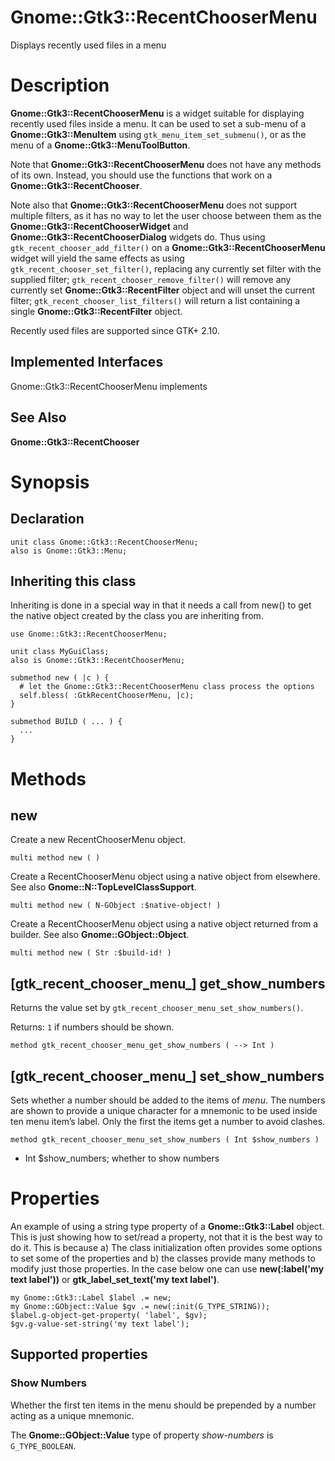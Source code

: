 Gnome::Gtk3::RecentChooserMenu
==============================

Displays recently used files in a menu

Description
===========

**Gnome::Gtk3::RecentChooserMenu** is a widget suitable for displaying recently used files inside a menu. It can be used to set a sub-menu of a **Gnome::Gtk3::MenuItem** using `gtk_menu_item_set_submenu()`, or as the menu of a **Gnome::Gtk3::MenuToolButton**.

Note that **Gnome::Gtk3::RecentChooserMenu** does not have any methods of its own. Instead, you should use the functions that work on a **Gnome::Gtk3::RecentChooser**.

Note also that **Gnome::Gtk3::RecentChooserMenu** does not support multiple filters, as it has no way to let the user choose between them as the **Gnome::Gtk3::RecentChooserWidget** and **Gnome::Gtk3::RecentChooserDialog** widgets do. Thus using `gtk_recent_chooser_add_filter()` on a **Gnome::Gtk3::RecentChooserMenu** widget will yield the same effects as using `gtk_recent_chooser_set_filter()`, replacing any currently set filter with the supplied filter; `gtk_recent_chooser_remove_filter()` will remove any currently set **Gnome::Gtk3::RecentFilter** object and will unset the current filter; `gtk_recent_chooser_list_filters()` will return a list containing a single **Gnome::Gtk3::RecentFilter** object.

Recently used files are supported since GTK+ 2.10.

Implemented Interfaces
----------------------

Gnome::Gtk3::RecentChooserMenu implements

See Also
--------

**Gnome::Gtk3::RecentChooser**

Synopsis
========

Declaration
-----------

    unit class Gnome::Gtk3::RecentChooserMenu;
    also is Gnome::Gtk3::Menu;

Inheriting this class
---------------------

Inheriting is done in a special way in that it needs a call from new() to get the native object created by the class you are inheriting from.

    use Gnome::Gtk3::RecentChooserMenu;

    unit class MyGuiClass;
    also is Gnome::Gtk3::RecentChooserMenu;

    submethod new ( |c ) {
      # let the Gnome::Gtk3::RecentChooserMenu class process the options
      self.bless( :GtkRecentChooserMenu, |c);
    }

    submethod BUILD ( ... ) {
      ...
    }

Methods
=======

new
---

Create a new RecentChooserMenu object.

    multi method new ( )

Create a RecentChooserMenu object using a native object from elsewhere. See also **Gnome::N::TopLevelClassSupport**.

    multi method new ( N-GObject :$native-object! )

Create a RecentChooserMenu object using a native object returned from a builder. See also **Gnome::GObject::Object**.

    multi method new ( Str :$build-id! )

[gtk_recent_chooser_menu_] get_show_numbers
-------------------------------------------

Returns the value set by `gtk_recent_chooser_menu_set_show_numbers()`.

Returns: `1` if numbers should be shown.

    method gtk_recent_chooser_menu_get_show_numbers ( --> Int )

[gtk_recent_chooser_menu_] set_show_numbers
-------------------------------------------

Sets whether a number should be added to the items of *menu*. The numbers are shown to provide a unique character for a mnemonic to be used inside ten menu item’s label. Only the first the items get a number to avoid clashes.

    method gtk_recent_chooser_menu_set_show_numbers ( Int $show_numbers )

  * Int $show_numbers; whether to show numbers

Properties
==========

An example of using a string type property of a **Gnome::Gtk3::Label** object. This is just showing how to set/read a property, not that it is the best way to do it. This is because a) The class initialization often provides some options to set some of the properties and b) the classes provide many methods to modify just those properties. In the case below one can use **new(:label('my text label'))** or **gtk_label_set_text('my text label')**.

    my Gnome::Gtk3::Label $label .= new;
    my Gnome::GObject::Value $gv .= new(:init(G_TYPE_STRING));
    $label.g-object-get-property( 'label', $gv);
    $gv.g-value-set-string('my text label');

Supported properties
--------------------

### Show Numbers

Whether the first ten items in the menu should be prepended by a number acting as a unique mnemonic.

The **Gnome::GObject::Value** type of property *show-numbers* is `G_TYPE_BOOLEAN`.

